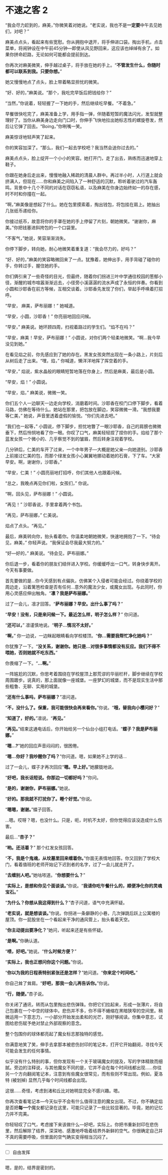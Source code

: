 # 不速之客 2

“我会尽力赶到的，麻美，”你微笑着对她说。“老实说，我也不是**一定要**中午去见她们，对吧？”

麻美点点头，看起来有些宽慰。你从拥抱中退开，将手伸进口袋。掏出手机，点击菜单，将闹钟设在中午前45分钟—即使从风见野回来，这应该也绰绰有余了。如果你拼命赶路，无论如何可能都会提前到达。

你再次对麻美微笑，伸手越过桌子，将手放在她的手上。“**不管发生什么，你随时都可以联系到我。只要你想。**”

她又慢慢地点了点头，脸上带着略显担忧的微笑。

“好、好的，”麻美说。“那个，我吃完早饭后把钱给你？”

“当然，”你说着，轻轻握了一下她的手，然后继续吃早餐。“不着急。”

早餐很快吃完了，麻美准备上学，用手指一弹，伴随着短暂的魔法闪光，发型就整理好了。当你从麻美身边走向门口时，你伸手飞快地拉出她标志性的螺旋卷发，然后让它弹了回去。“Boing，”你咧嘴一笑。

麻美惊讶地轻声笑了起来。

你的笑容加深了。“那么，我们一起去学校吧？我当然会送你过去的。” 

麻美点点头，脸上绽开一个小小的笑容。她打开门，走了出去，熟练而迅速地穿上鞋子。

你跟在她身后走出来，慢慢地融入稀疏的清晨人群中。再过半小时，人行道上就会挤满人，但现在......你和麻美之间陷入了一种舒适的沉默，聆听着驶过的汽车轰鸣，背景中十几个不同的对话在窃窃私语，以及麻美在你身边始终如一的存在感，时不时和你撞在一起。

“啊，”麻美像是想起了什么。她在包里摸索着，掏出钱包，将包挂在肩上。她抽出几张纸币递给你。 

你接过纸币，故意将你的手罩在她的手上停留了片刻，朝她微笑。“谢谢你，麻美。”你把钱塞进斜挎包的一个口袋里。

“不客气，”她说，笑容渐渐消失。

你停下脚步，转向她，耐心地微笑着重复道：“我会尽力的，好吗？”

“好、好的，”麻美的笑容略微回来了一点。犹豫着，她伸出手，用手背碰了碰你的手，你转过手，握住她的手。

你们俩引来了一些奇怪的目光，但最终，随着你们拐进三叶中学通往校园的葱郁小径，渐醒的城市喧嚣渐渐远去，小径旁小溪潺潺的流水声成了永恒的伴奏。你看到小圆和沙耶香在前方等候，互相交谈着。沙耶香先发现了你们，举起手呼唤着打招呼。

“早安， 麻美，萨布丽娜！” 她喊道。

“早安，小圆，沙耶香！” 你亮丽地回应问候。

“早安，” 麻美说。她环顾四周，扫视着路过的学生们。“焰不在吗？”

“早安，麻美！早安，萨布丽娜！” 小圆说，对你们两个轻柔地微笑。“啊...我今早没见到她。”

在看见焰之前，你先感应到了她的存在。黑发女孩突然出现在一条小路上，片刻后从树后走了出来。“嘿，焰，” 你喊道，懒洋洋地挥了挥空着的手。 

“早安，” 焰说，紫水晶般的眼睛短暂地落在你身上，然后是麻美，最后是小圆。

“早安，焰！” 小圆说。

“早安，焰，” 麻美说，微微一笑。

你们五个人一边聊天一边走向学校，消磨着时间。沙耶香在校门口停下脚步，看着马路，仿佛在等待什么。她站在那里，把包放在脚边，笑容微微一滑。“我想我要等仁美，” 她说，声音里透着虚假的愉悦。“你们先进去吧。”

“我们也一起等，” 小圆说，停下脚步，担忧地瞥了一眼沙耶香，自己的肩膀也微微垂下，然后怜悯地看了你一眼。你叹了口气，麻美轻轻捏了捏你的手。焰给了那个蓝发女孩一个微小的、几乎察觉不到的皱眉，然后转身注视着学校。

几分钟后，仁美的车开了过来，一个中年男子—大概是她父亲—向她道别。沙耶香上前接过仁美的包，而那个绿发女孩小心翼翼地挪动着她的石膏，下了车。“大家早安。啊，谢谢你，沙耶香。”

“早安，仁美！” 小圆亮丽地打招呼，你们其他人也跟着问候。

“总之，我晚点再见你们啦，女孩们，” 你说。

“啊，回头见，萨布丽娜！” 小圆说。

“再见！” 沙耶香说，手里拿着两个书包。

“再见，萨布丽娜，” 仁美说。

焰点了点头。“再见。”

最后，麻美转向你，抬头看着你。你温柔地朝她微笑，快速地拥抱了一下。“待会见，麻美，” 你轻声说。“我保证会尽我最大努力的。”  

“好—好的，” 麻美说。“待会见，萨布丽娜。”

你后退一步，看着你的朋友们结伴进入学校。你缓缓呼出一口气，转身快步离开。今天有事要做。

首先要做的是...你今天感到有点偏执，仿佛某个入侵者可能会经过。你绕着学校的周边走，沿着篱笆检查是否有任何...意外的魔法少女，或魔女出现。与此同时，你用心灵感应伸出触角。“**凛？我是萨布丽娜。**”

过了一会儿，凛才回答。“**萨布丽娜？早安。出什么事了吗？**”

“**早安！没有，只是来问候一下。最近怎么样，明子怎么样？**” 你问道。

“**还可以，**” 凛谨慎地说。“**明子...情况不太好。**”

“**啊，**” 你一边说，一边眯起眼睛看向学校楼顶。“**你...需要我帮忙净化她吗？**”

你犹豫了一下。“**没关系，谢谢你。她只是...对很多事情都没有反应。我们不得不喂她，否则她就不吃东西。**”

你畏缩了一下。“**...啊。**”

一阵尴尬的沉默，你思考着围绕在学校屋顶上那荒谬的华丽栏杆，脚步继续在学校周围踱步。说真的，那上面就像一座城堡。一座梦幻的城堡，而不是现实生活中那些粗鲁、无聊、实用的城堡。

“**还有什么事吗，萨布丽娜？**”凛问道。

“**不，没什么了。保重，我可能很快会再来看你。**”你说。“**哦，替我向小樱问好？**” 

“**知道了，好的。**”凛说。“**再见。**”

“**再见。**”结束这通电话后，你开始给另一个仙台小组打电话。“**蝶子？我是萨布丽娜。**”

“**嗯...?**”她的回应声音闷闷的，很困倦。

“**嗯...你好？我吵醒你了吗？**”你问道。嗯，如果她不上学的话...

过了一会儿，蝶子才再次回应“**嗯。早上好。**”她朦胧地说。 

“**好吧，我长话短说。你那边一切都好吗？**”你问。

“**是的，谢谢你，萨布丽娜。**”她说。

“**好的。那我就不打扰你了。睡个好觉。**”你说。

“**嗯嗯，谢谢。**”蝶子回答。

...嗯。哎呀？嗯，也没什么。只是，呃，时机不太好，但你觉得应该没造成什么伤害。

最后...“**杏子？**”

“**哟。还活着？**” 那个红发女孩回答。

“**不，我是个鬼魂，从坟墓里回来缠着你。**”你面无表情地回答。你又回到了学校大门，看着值班的老师开始记下迟到者的名字，过了一会儿就走开了。

“**去缠别人吧。**”她咕哝道。“**你想要什么？**”

“**实际上，是想和你见个面谈谈。**”你说。“**我请你吃午餐什么的，顺便净化你的灵魂宝石。**”

“**为什么？你想从我这得到什么？**”杏子问道，语气中充满怀疑。

“**老实说，就是想谈谈。**”你说。你拐进一条僻静的小巷，几次弹跳后跃上公寓楼的屋顶。你一屁股坐在一个看起来干净的通风管上，抬头看着天空。

“**你主动提出要净化？**”她问，听起来还是有些怀疑。

“**是啊。**”你确认道。

“**啧，好吧。**”她说。“**什么时候方便？**”

“**实际上，我也正想问你这个问题。**”你说。

“**你以为我的日程表特别紧张还是怎样？**”她问道。“**你来定个时间吧。**”

你自己耸了耸肩。“**好吧，那我一会儿再告诉你。**”你说。

“**行，随便。**”杏子说。

你关闭了通讯，转而从包里掏出悲伤弹珠。你把它们拉起来，形成一张薄片，将自己包裹在一个中空的球体中。悲伤并不多，你不得不蜷缩在黑暗狭窄的空间里。稍微运用一下意志力，一小部分开始发出柔和的光芒，刚好够阅读。你集中意志，试图给悲伤赋予绝对禁止外部观察的意念。

整个包围你的球体都亮起了魔女标志那独特的感觉。

你满意地笑了笑，伸手去拿那本被悲伤封印的笔记本，打开它开始翻阅，寻找今天可能会发生的任何事情。

似乎没有什么特别的事，但你发现有一个关于玻璃魔女的提及，写的字体精致而细腻。旁边的注释说，与其他魔女不同的是，它并不会在每个时间线都出现……你往另一个方向翻阅笔记本，注意到有些魔女很常见，而有些则不常出现。例如，夏洛特 (被划掉) 显然几乎每个时间线都会出现。

这很……奇怪，考虑到渚和丘比对她明显完全不感兴趣。嗯。

你再次查看笔记本—今天似乎不会有什么值得注意的魔女出现。不过，你不确定焰是否把**每一个**魔女都记录在这里，可能只记录了一些比较显著的。毕竟，她的记忆力并不完美。

你轻轻叹了口气，考虑接下来该做什么—好吧，实际上。你把书重新封印在悲伤里，然后解除了结界，深深地、感激地呼吸着结界外新鲜的空气。你很确定自己并不真的需要呼吸，但里面的空气确实变得相当沉闷了。

---

- [ ] 自由发挥

---

嗯，是的，结界是密封的。
